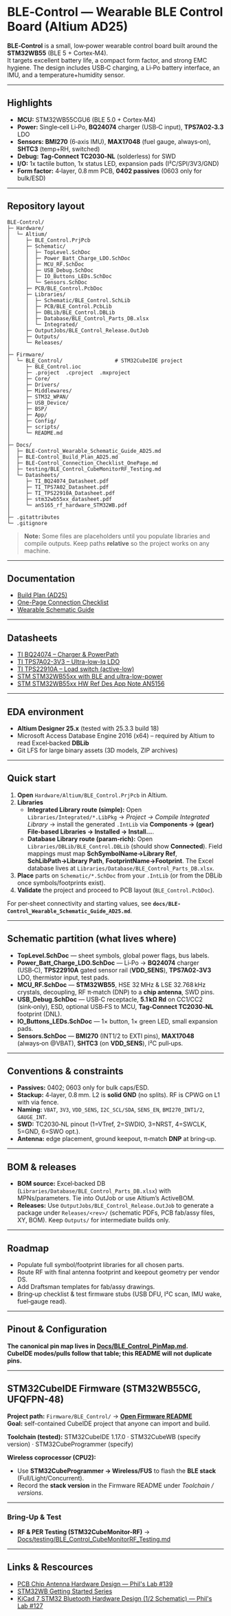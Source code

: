 
# BLE‑Control — Wearable BLE Control Board (Altium AD25)

**BLE‑Control** is a small, low‑power wearable control board built around the **STM32WB55** (BLE 5 + Cortex‑M4).  
It targets excellent battery life, a compact form factor, and strong EMC hygiene. The design includes USB‑C charging, a Li‑Po battery interface, an IMU, and a temperature+humidity sensor.

---

## Highlights
- **MCU:** STM32WB55CGU6 (BLE 5.0 + Cortex‑M4)
- **Power:** Single‑cell Li‑Po, **BQ24074** charger (USB‑C input), **TPS7A02‑3.3** LDO
- **Sensors:** **BMI270** (6‑axis IMU), **MAX17048** (fuel gauge, always‑on), **SHTC3** (temp+RH, switched)
- **Debug:** **Tag‑Connect TC2030‑NL** (solderless) for SWD
- **I/O:** 1x tactile button, 1x status LED, expansion pads (I²C/SPI/3V3/GND)
- **Form factor:** 4‑layer, 0.8 mm PCB, **0402 passives** (0603 only for bulk/ESD)

---

## Repository layout
```
BLE-Control/
├─ Hardware/
│  └─ Altium/
│     ├─ BLE_Control.PrjPcb
│     ├─ Schematic/
│     │  ├─ TopLevel.SchDoc
│     │  ├─ Power_Batt_Charge_LDO.SchDoc
│     │  ├─ MCU_RF.SchDoc
│     │  ├─ USB_Debug.SchDoc
│     │  ├─ IO_Buttons_LEDs.SchDoc
│     │  └─ Sensors.SchDoc
│     ├─ PCB/BLE_Control.PcbDoc
│     ├─ Libraries/
│     │  ├─ Schematic/BLE_Control.SchLib
│     │  ├─ PCB/BLE_Control.PcbLib
│     │  ├─ DBLib/BLE_Control.DBLib
│     │  ├─ Database/BLE_Control_Parts_DB.xlsx
│     │  └─ Integrated/
│     ├─ OutputJobs/BLE_Control_Release.OutJob
│     ├─ Outputs/
│     └─ Releases/
│
├─ Firmware/
│  └─ BLE_Control/                 # STM32CubeIDE project
│     ├─ BLE_Control.ioc
│     ├─ .project  .cproject  .mxproject
│     ├─ Core/
│     ├─ Drivers/
│     ├─ Middlewares/
│     ├─ STM32_WPAN/
│     ├─ USB_Device/
│     ├─ BSP/
│     ├─ App/
│     ├─ Config/
│     ├─ scripts/
│     └─ README.md
│
├─ Docs/
│  ├─ BLE-Control_Wearable_Schematic_Guide_AD25.md
│  ├─ BLE-Control_Build_Plan_AD25.md
│  ├─ BLE-Control_Connection_Checklist_OnePage.md
│  ├─ testing/BLE_Control_CubeMonitorRF_Testing.md
│  └─ Datasheets/
│     ├─ TI_BQ24074_Datasheet.pdf
│     ├─ TI_TPS7A02_Datasheet.pdf
│     ├─ TI_TPS22910A_Datasheet.pdf
│     ├─ stm32wb55xx_datasheet.pdf
│     └─ an5165_rf_hardware_STM32WB.pdf
│
├─ .gitattributes
└─ .gitignore

```

> **Note:** Some files are placeholders until you populate libraries and compile outputs. Keep paths **relative** so the project works on any machine.

---

## Documentation
- [Build Plan (AD25)](Docs/BLE-Control_Build_Plan_AD25.md)
- [One-Page Connection Checklist](Docs/BLE-Control_Connection_Checklist_OnePage.md)
- [Wearable Schematic Guide](Docs/BLE-Control_Wearable_Schematic_Guide_AD25.md)

---
## Datasheets
- [TI BQ24074 – Charger & PowerPath](Docs/Datasheets/TI_BQ24074_Datasheet.pdf)
- [TI TPS7A02-3V3 – Ultra-low-Iq LDO](Docs/Datasheets/TI_TPS7A02_Datasheet.pdf)
- [TI TPS22910A – Load switch (active-low)](Docs/Datasheets/TI_TPS22910A_Datasheet.pdf)
- [STM STM32WB55xx with BLE and ultra-low-power](Docs/Datasheets/stm32wb55ce.pdf)
- [STM STM32WB55xx HW Ref Des App Note AN5156](Docs/Datasheets/an5165_rf_hardware_STM32WB.pdf)
  
---
## EDA environment
- **Altium Designer 25.x** (tested with 25.3.3 build 18)
- Microsoft Access Database Engine 2016 (x64) – required by Altium to read Excel‑backed **DBLib**
- Git LFS for large binary assets (3D models, ZIP archives)

---

## Quick start
1. **Open** `Hardware/Altium/BLE_Control.PrjPcb` in Altium.
2. **Libraries**
   - **Integrated Library route (simple):** Open `Libraries/Integrated/*.LibPkg` → *Project → Compile Integrated Library* → install the generated `.IntLib` via **Components → (gear) File‑based Libraries → Installed → Install…**.
   - **Database Library route (param‑rich):** Open `Libraries/DBLib/BLE_Control.DBLib` (should show **Connected**). Field mappings must map **SchSymbolName→Library Ref**, **SchLibPath→Library Path**, **FootprintName→Footprint**. The Excel database lives at `Libraries/Database/BLE_Control_Parts_DB.xlsx`.
3. **Place** parts on `Schematic/*.SchDoc` from your `.IntLib` (or from the DBLib once symbols/footprints exist).
4. **Validate** the project and proceed to PCB layout (`BLE_Control.PcbDoc`).

For per‑sheet connectivity and starting values, see **`docs/BLE-Control_Wearable_Schematic_Guide_AD25.md`**.

---

## Schematic partition (what lives where)
- **TopLevel.SchDoc** — sheet symbols, global power flags, bus labels.
- **Power_Batt_Charge_LDO.SchDoc** — Li‑Po → **BQ24074** charger (USB‑C), **TPS22910A** gated sensor rail (**VDD_SENS**), **TPS7A02‑3V3** LDO, thermistor input, test pads.
- **MCU_RF.SchDoc** — **STM32WB55**, HSE 32 MHz & LSE 32.768 kHz crystals, decoupling, RF π‑match (DNP) to a **chip antenna**, SWD pins.
- **USB_Debug.SchDoc** — USB‑C receptacle, **5.1 kΩ Rd** on CC1/CC2 (sink‑only), ESD, optional USB‑FS to MCU, **Tag‑Connect TC2030‑NL** footprint (DNL).
- **IO_Buttons_LEDs.SchDoc** — 1× button, 1× green LED, small expansion pads.
- **Sensors.SchDoc** — **BMI270** (INT1/2 to EXTI pins), **MAX17048** (always‑on @VBAT), **SHTC3** (on **VDD_SENS**), I²C pull‑ups.

---

## Conventions & constraints
- **Passives:** 0402; 0603 only for bulk caps/ESD.
- **Stackup:** 4‑layer, 0.8 mm. L2 is **solid GND** (no splits). RF is CPWG on L1 with via fence.
- **Naming:** `VBAT`, `3V3`, `VDD_SENS`, `I2C_SCL/SDA`, `SENS_EN`, `BMI270_INT1/2`, `GAUGE_INT`.
- **SWD:** TC2030‑NL pinout (1=VTref, 2=SWDIO, 3=NRST, 4=SWCLK, 5=GND, 6=SWO opt.).
- **Antenna:** edge placement, ground keepout, π‑match **DNP** at bring‑up.

---

## BOM & releases
- **BOM source:** Excel‑backed DB (`Libraries/Database/BLE_Control_Parts_DB.xlsx`) with MPNs/parameters. Tie into OutJob or use Altium’s ActiveBOM.
- **Releases:** Use `OutputJobs/BLE_Control_Release.OutJob` to generate a package under `Releases/<rev>/` (schematic PDFs, PCB fab/assy files, XY, BOM). Keep `Outputs/` for intermediate builds only.

---

## Roadmap
- Populate full symbol/footprint libraries for all chosen parts.
- Route RF with final antenna footprint and keepout geometry per vendor DS.
- Add Draftsman templates for fab/assy drawings.
- Bring‑up checklist & test firmware stubs (USB DFU, I²C scan, IMU wake, fuel‑gauge read).

---

## Pinout & Configuration

**The **canonical pin map** lives in **[Docs/BLE_Control_PinMap.md](../../Docs/BLE_Control_PinMap.md)**.  
CubeIDE modes/pulls follow that table; this README will not duplicate pins.**

---

## STM32CubeIDE Firmware (STM32WB55CG, UFQFPN-48)

**Project path:** `Firmware/BLE_Control/` → **[Open Firmware README](Firmware/BLE_Control/README.md)**  
**Goal:** self-contained CubeIDE project that anyone can import and build.

**Toolchain (tested):** STM32CubeIDE 1.17.0 · STM32CubeWB (specify version) · STM32CubeProgrammer (specify)


**Wireless coprocessor (CPU2):**
- Use **STM32CubeProgrammer → Wireless/FUS** to flash the **BLE stack** (Full/Light/Concurrent).  
- Record the **stack version** in the Firmware README under *Toolchain / versions*.
---

### Bring-Up & Test
- **RF & PER Testing (STM32CubeMonitor-RF)** → [Docs/testing/BLE_Control_CubeMonitorRF_Testing.md](Docs/testing/BLE_Control_CubeMonitorRF_Testing.md)

---
## Links & Rescources

- [PCB Chip Antenna Hardware Design — Phil's Lab #139](https://www.youtube.com/watch?v=UQBMROv7Dy4)
- [STM32WB Getting Started Series](https://www.youtube.com/playlist?list=PLnMKNibPkDnG9JRe2fbOOpVpWY7E4WbJ-)
- [KiCad 7 STM32 Bluetooth Hardware Design (1/2 Schematic) — Phil's Lab #127](https://www.youtube.com/watch?v=nkHFoxe0mrU&t=623s)


